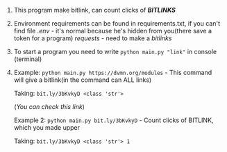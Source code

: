 1. This program make bitlink, can count clicks of **_BITLINKS_**

2. Environment requirements can be found in requirements.txt, if you can't find file *.env* - it's normal because he's hidden from you(there save a token for a program) *requests* - need to make a _bitlinks_

3. To start a program you need to write `python main.py "link"` in console (terminal)

4. Example: `python main.py https://dvmn.org/modules` - This command will give a bitlink(in the command can ALL links)
   
   Taking: `bit.ly/3bKvkyD
   <class 'str'>`
   
   (_You can check this link_)
   
   Example 2: `python main.py bit.ly/3bKvkyD` - Count clicks of BITLINK, which you made upper

   Taking: `bit.ly/3bKvkyD
   <class 'str'>
   1`